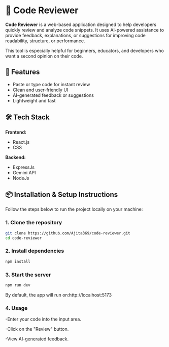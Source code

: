 # 🧠 Code Reviewer

**Code Reviewer** is a web-based application designed to help developers quickly review and analyze code snippets. It uses AI-powered assistance to provide feedback, explanations, or suggestions for improving code readability, structure, or performance.

This tool is especially helpful for beginners, educators, and developers who want a second opinion on their code.

## 🚀 Features

- Paste or type code for instant review
- Clean and user-friendly UI
- AI-generated feedback or suggestions
- Lightweight and fast

## 🛠️ Tech Stack

**Frontend:**
- React.js
- CSS 

**Backend:**
- ExpressJs 
- Gemini API
- NodeJs

## 📦 Installation & Setup Instructions

Follow the steps below to run the project locally on your machine:

### 1. Clone the repository

```bash
git clone https://github.com/Ajita369/code-reviewer.git
cd code-reviewer
```
### 2. Install dependencies

```bash
npm install
```

### 3. Start the server

```bash
npm run dev
```
By default, the app will run on:http://localhost:5173

### 4. Usage
-Enter your code into the input area.

-Click on the "Review" button.

-View AI-generated feedback.

